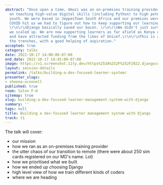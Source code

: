 ```yaml
---
abstract: "Once upon a time, Umuzi was an on-premises training provider. We focus
  on teaching high-value digital skills (including Python) to high potential underemployed
  youth. We were based in JeppesTown South Africa and our premises were... cosy. When
  COVID hit us we had to figure out how to keep supporting our learnings remotely.
  \r\n\r\nDjango basically saved our bacon. \r\n\r\nWe didn't just survive COVID,
  we scaled up. We are now supporting learners as far afield as Kenya and Nigeria
  and have attracted funding from the likes of Unicef.\r\n\r\nThis is a tale from
  the trenches, with a good helping of aspiration."
accepted: true
category: talks
date: 2022-10-17 14:00:00-07:00
end_date: 2022-10-17 14:45:00-07:00
image: https://v1.screenshot.11ty.dev/https%253A%252F%252F2022.djangocon.us%252Fpresenters%252Fsheena-oconnell/opengraph/
layout: session-details
permalink: /talks/building-a-dev-focused-learner-system/
presenter_slugs:
- sheena-oconnell
published: true
room: Salon F-H
sitemap: true
slug: building-a-dev-focused-learner-management-system-with-django
summary: ''
tags: null
title: Building a dev-focused learner management system with Django
track: t1
---
```


The talk will cover:
- our mission
- how we ran as an on-premises training provider
- the utter chaos of our transition to remote (there were about 250 sim cards registered on our MD's name. Lol)
- how we prioritised what we built
- how we ended up choosing Django
- high level view of how we train different kinds of coders
- where we are heading
